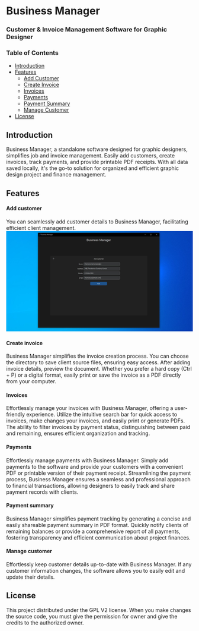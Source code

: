 


# Business Manager
### **Customer & Invoice Management Software for Graphic Designer**





###  **Table of Contents**
- [Introduction](#introduction)
- [Features](#features)
	- [Add Customer](#add-customer) 
	- [Create Invoice](#create-invoice) 
	- [Invoices](#invoices) 
	- [Payments](#payments)
	- [Payment Summary](#payment-summary) 
	- [Manage Customer](#manage-customer)
- [License](#license)

## Introduction <a id="introduction"></a>
Business Manager, a standalone software designed for graphic designers, simplifies job and invoice management. Easily add customers, create invoices, track payments, and provide printable PDF receipts. With all data saved locally, it's the go-to solution for organized and efficient graphic design project and finance management.
## Features <a id="features"></a>

#### Add customer <a id="add-customer"></a>
You can seamlessly add customer details to Business Manager, facilitating efficient client management.
![Local Image](https://github.com/nadeerathilakarathna/BusinessManager/blob/main/screenshots/add_customer.JPG?raw=true)

#### Create invoice <a id="create-invoice"></a>
Business Manager simplifies the invoice creation process. You can choose the directory to save client source files, ensuring easy access. After adding invoice details, preview the document. Whether you prefer a hard copy (Ctrl + P) or a digital format, easily print or save the invoice as a PDF directly from your computer.




#### Invoices <a id="invoices"></a>
Effortlessly manage your invoices with Business Manager, offering a user-friendly experience. Utilize the intuitive search bar for quick access to invoices, make changes your invoices, and easily print or generate PDFs. The ability to filter invoices by payment status, distinguishing between paid and remaining, ensures efficient organization and tracking.




#### Payments <a id="payments"></a>
Effortlessly manage payments with Business Manager. Simply add payments to the software and provide your customers with a convenient PDF or printable version of their payment receipt. Streamlining the payment process, Business Manager ensures a seamless and professional approach to financial transactions, allowing designers to easily track and share payment records with clients.

#### Payment summary <a id="payment-summary"></a>
Business Manager simplifies payment tracking by generating a concise and easily shareable payment summary in PDF format. Quickly notify clients of remaining balances or provide a comprehensive report of all payments, fostering transparency and efficient communication about project finances.

#### Manage customer <a id="manage-customer"></a>
Effortlessly keep customer details up-to-date with Business Manager. If any customer information changes, the software allows you to easily edit and update their details. 

## License <a id="license"></a>
This project distributed under the GPL V2 license. When you make changes the source code, you must give the permission for owner and give the credits to the authorized owner.

